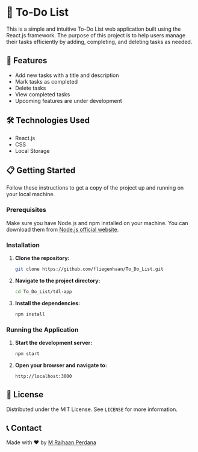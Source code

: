 # 📝 To-Do List

This is a simple and intuitive To-Do List web application built using the React.js framework. The purpose of this project is to help users manage their tasks efficiently by adding, completing, and deleting tasks as needed.

## 🚀 Features

- Add new tasks with a title and description
- Mark tasks as completed
- Delete tasks
- View completed tasks
- Upcoming features are under development

## 🛠️ Technologies Used

- React.js
- CSS
- Local Storage

## 📋 Getting Started

Follow these instructions to get a copy of the project up and running on your local machine.

### Prerequisites

Make sure you have Node.js and npm installed on your machine. You can download them from [Node.js official website](https://nodejs.org/).

### Installation

1. **Clone the repository:**

    ```bash
    git clone https://github.com/fliegenhaan/To_Do_List.git
    ```

2. **Navigate to the project directory:**

    ```bash
    cd To_Do_List/tdl-app
    ```

3. **Install the dependencies:**

    ```bash
    npm install
    ```

### Running the Application

1. **Start the development server:**

    ```bash
    npm start
    ```

2. **Open your browser and navigate to:**

    ```
    http://localhost:3000
    ```

## 📜 License

Distributed under the MIT License. See `LICENSE` for more information.

## 📞 Contact

Made with ❤️ by [M Raihaan Perdana](https://github.com/fliegenhaan)
